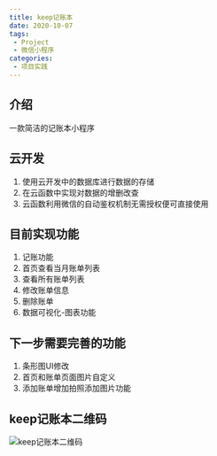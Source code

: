 ```yaml
---
title: keep记账本
date: 2020-10-07
tags:
 - Project
 - 微信小程序
categories:
 - 项目实践
---
```


## 介绍
一款简洁的记账本小程序
## 云开发
1. 使用云开发中的数据库进行数据的存储
2. 在云函数中实现对数据的增删改查
3. 云函数利用微信的自动鉴权机制无需授权便可直接使用
## 目前实现功能
1. 记账功能
2. 首页查看当月账单列表
3. 查看所有账单列表
4. 修改账单信息
5. 删除账单
6. 数据可视化-图表功能
## 下一步需要完善的功能
1. 条形图UI修改
2. 首页和账单页面图片自定义
3. 添加账单增加拍照添加图片功能
## keep记账本二维码
<img :src="$withBase('/keep记账本.jpg')" alt="keep记账本二维码">
